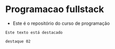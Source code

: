 # Programacao fullstack

- Este é o repositório do curso de programação

`Este texto está destacado`

 ```         
destaque 02           
 ```